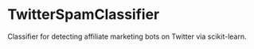 # TwitterSpamClassifier
Classifier for detecting affiliate marketing bots on Twitter via scikit-learn.

